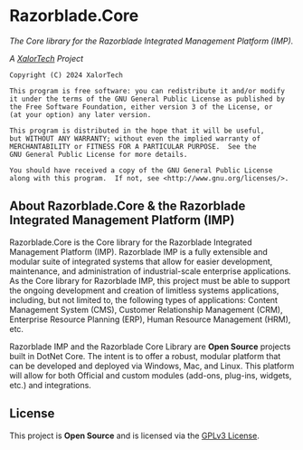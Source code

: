 # Razorblade.Core
_The Core library for the Razorblade Integrated Management Platform (IMP)._

_A [XalorTech](https://github.com/XalorTech) Project_

    Copyright (C) 2024 XalorTech

    This program is free software: you can redistribute it and/or modify
    it under the terms of the GNU General Public License as published by
    the Free Software Foundation, either version 3 of the License, or
    (at your option) any later version.

    This program is distributed in the hope that it will be useful,
    but WITHOUT ANY WARRANTY; without even the implied warranty of
    MERCHANTABILITY or FITNESS FOR A PARTICULAR PURPOSE.  See the
    GNU General Public License for more details.

    You should have received a copy of the GNU General Public License
    along with this program.  If not, see <http://www.gnu.org/licenses/>.

## About Razorblade.Core & the Razorblade Integrated Management Platform (IMP)
Razorblade.Core is the Core library for the Razorblade Integrated Management Platform (IMP). Razorblade IMP is a fully
extensible and modular suite of integrated systems that allow for easier development, maintenance, and administration of
industrial-scale enterprise applications. As the Core library for Razorblade IMP, this project must be able to support
the ongoing development and creation of limitless systems applications, including, but not limited to, the following
types of applications: Content Management System (CMS), Customer Relationship Management (CRM), Enterprise Resource
Planning (ERP), Human Resource Management (HRM), etc.

Razorblade IMP and the Razorblade Core Library are **Open Source** projects built in DotNet Core. The intent is to offer
a robust, modular platform that can be developed and deployed via Windows, Mac, and Linux. This platform will allow for
both Official and custom modules (add-ons, plug-ins, widgets, etc.) and integrations.

## License
This project is **Open Source** and is licensed via the [GPLv3 License](/LICENSE.md).
